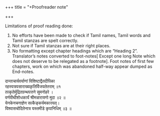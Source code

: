 +++
title = "+Proofreader note"

+++

Limitations of proof reading done:

1. No efforts have been made to check if Tamil names, Tamil words and Tamil stanzas are spelt correctly.
2. Not sure if Tamil stanzas are at their right places.
3. No formatting except chapter headings which are “Heading 2”. Translator’s notes converted to foot-notes[ Except one long Note which does not deserve to be relegated as a footnote]. Foot notes of first few chapters, work on which was abandoned half-way appear dumped as End-notes.

दान्ताचार्यवर्याणां विशिष्टाद्वैतदीपिका  
रहस्यत्रयसाराख्यकृतिर्विजयतेतराम् ॥१  
तत्कृतेर्मुद्रितग्रन्थपत्तने सुमनोहरे ।  
वर्णवीथीशोधकार्यं श्रीमन्नारायणो मुदा ॥२ ॥  
येनकेनचनाज्ञेन सत्कैङ्कर्यमकारयत्।  
विश्वासचोदितेनात्र यस्तमीडे कृपानिधिम् ॥३ ॥


